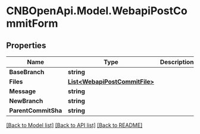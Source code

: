 # CNBOpenApi.Model.WebapiPostCommitForm

## Properties

Name | Type | Description | Notes
------------ | ------------- | ------------- | -------------
**BaseBranch** | **string** |  | [optional] 
**Files** | [**List&lt;WebapiPostCommitFile&gt;**](WebapiPostCommitFile.md) |  | [optional] 
**Message** | **string** |  | [optional] 
**NewBranch** | **string** |  | [optional] 
**ParentCommitSha** | **string** |  | [optional] 

[[Back to Model list]](../../README.md#documentation-for-models) [[Back to API list]](../../README.md#documentation-for-api-endpoints) [[Back to README]](../../README.md)

